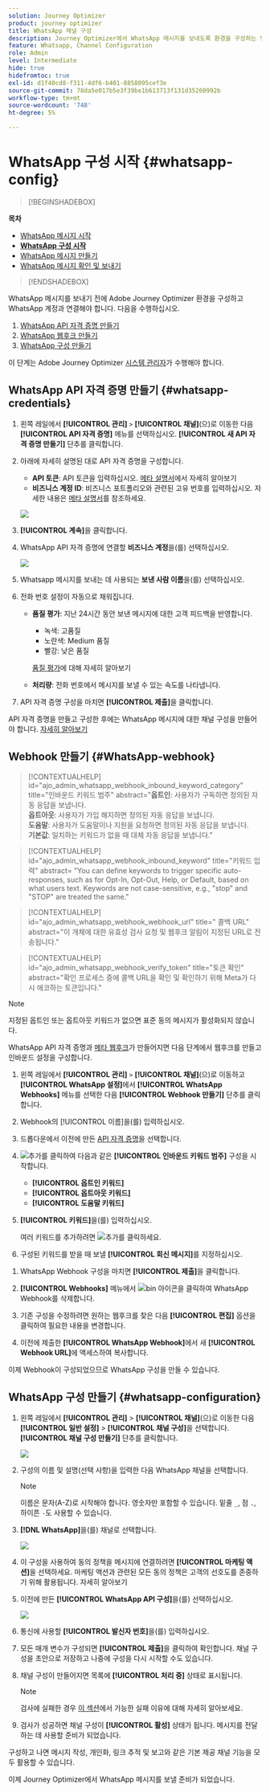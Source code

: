 ```yaml
---
solution: Journey Optimizer
product: journey optimizer
title: WhatsApp 채널 구성
description: Journey Optimizer에서 WhatsApp 메시지를 보내도록 환경을 구성하는 방법에 대해 알아봅니다
feature: Whatsapp, Channel Configuration
role: Admin
level: Intermediate
hide: true
hidefromtoc: true
exl-id: d1f40cd8-f311-4df6-b401-8858095cef3e
source-git-commit: 78da5e017b5e3f39be1b613713f131d35260992b
workflow-type: tm+mt
source-wordcount: '748'
ht-degree: 5%

---
```


# WhatsApp 구성 시작 {#whatsapp-config}

>[!BEGINSHADEBOX]

**목차**

* [WhatsApp 메시지 시작](get-started-whatsapp.md)
* **[WhatsApp 구성 시작](whatsapp-configuration.md)**
* [WhatsApp 메시지 만들기](create-whatsapp.md)
* [WhatsApp 메시지 확인 및 보내기](send-whatsapp.md)

>[!ENDSHADEBOX]

WhatsApp 메시지를 보내기 전에 Adobe Journey Optimizer 환경을 구성하고 WhatsApp 계정과 연결해야 합니다. 다음을 수행하십시오.

1. [WhatsApp API 자격 증명 만들기](#WhatsApp-credentials)
1. [WhatsApp 웹후크 만들기](#WhatsApp-webhook)
1. [WhatsApp 구성 만들기](#WhatsApp-configuration)

이 단계는 Adobe Journey Optimizer [시스템 관리자](../start/path/administrator.md)가 수행해야 합니다.

## WhatsApp API 자격 증명 만들기 {#whatsapp-credentials}

1. 왼쪽 레일에서 **[!UICONTROL 관리]** `>` **[!UICONTROL 채널]**(으)로 이동한 다음 **[!UICONTROL API 자격 증명]** 메뉴를 선택하십시오. **[!UICONTROL 새 API 자격 증명 만들기]** 단추를 클릭합니다.

1. 아래에 자세히 설명된 대로 API 자격 증명을 구성합니다.

   * **API 토큰**: API 토큰을 입력하십시오. [메타 설명서](https://developers.facebook.com/docs/facebook-login/guides/access-tokens/)에서 자세히 알아보기
   * **비즈니스 계정 ID**: 비즈니스 포트폴리오와 관련된 고유 번호를 입력하십시오. 자세한 내용은 [메타 설명서](https://www.facebook.com/business/help/1181250022022158?id=180505742745347)를 참조하세요.

   ![](assets/whatsapp-api.png)

1. **[!UICONTROL 계속]**&#x200B;을 클릭합니다.

1. WhatsApp API 자격 증명에 연결할 **비즈니스 계정**&#x200B;을(를) 선택하십시오.

   ![](assets/whatsapp-api-2.png)

1. Whatsapp 메시지를 보내는 데 사용되는 **보낸 사람 이름**&#x200B;을(를) 선택하십시오.

1. 전화 번호 설정이 자동으로 채워집니다.

   * **품질 평가**: 지난 24시간 동안 보낸 메시지에 대한 고객 피드백을 반영합니다.
      * 녹색: 고품질
      * 노란색: Medium 품질
      * 빨강: 낮은 품질

     [품질 평가](https://www.facebook.com/business/help/766346674749731#)에 대해 자세히 알아보기

   * **처리량**: 전화 번호에서 메시지를 보낼 수 있는 속도를 나타냅니다.

1. API 자격 증명 구성을 마치면 **[!UICONTROL 제출]**&#x200B;을 클릭합니다.

API 자격 증명을 만들고 구성한 후에는 WhatsApp 메시지에 대한 채널 구성을 만들어야 합니다. [자세히 알아보기](#whatsapp-configuration)

## Webhook 만들기 {#WhatsApp-webhook}

>[!CONTEXTUALHELP]
>id="ajo_admin_whatsapp_webhook_inbound_keyword_category"
>title="인바운드 키워드 범주"
>abstract="<b>옵트인</b>: 사용자가 구독하면 정의된 자동 응답을 보냅니다. <br/><b>옵트아웃</b>: 사용자가 가입 해지하면 정의된 자동 응답을 보냅니다. <br/><b>도움말</b>: 사용자가 도움말이나 지원을 요청하면 정의된 자동 응답을 보냅니다. <br/><b>기본값</b>: 일치하는 키워드가 없을 때 대체 자동 응답을 보냅니다."

>[!CONTEXTUALHELP]
>id="ajo_admin_whatsapp_webhook_inbound_keyword"
>title="키워드 입력"
>abstract= "You can define keywords to trigger specific auto-responses, such as for Opt-In, Opt-Out, Help, or Default, based on what users text. Keywords are not case-sensitive, e.g., "stop" and "STOP" are treated the same."

>[!CONTEXTUALHELP]
>id="ajo_admin_whatsapp_webhook_webhook_url"
>title=" 콜백 URL"
>abstract="이 개체에 대한 유효성 검사 요청 및 웹후크 알림이 지정된 URL로 전송됩니다."

>[!CONTEXTUALHELP]
>id="ajo_admin_whatsapp_webhook_verify_token"
>title="토큰 확인"
>abstract="확인 프로세스 중에 콜백 URL을 확인 및 확인하기 위해 Meta가 다시 에코하는 토큰입니다."

>[!NOTE]
>
>지정된 옵트인 또는 옵트아웃 키워드가 없으면 표준 동의 메시지가 활성화되지 않습니다.

WhatsApp API 자격 증명과 [메타 웹후크](https://developers.facebook.com/docs/whatsapp/webhooks/)가 만들어지면 다음 단계에서 웹후크를 만들고 인바운드 설정을 구성합니다.

1. 왼쪽 레일에서 **[!UICONTROL 관리]** `>` **[!UICONTROL 채널]**(으)로 이동하고 **[!UICONTROL WhatsApp 설정]**&#x200B;에서 **[!UICONTROL WhatsApp Webhooks]** 메뉴를 선택한 다음 **[!UICONTROL Webhook 만들기]** 단추를 클릭합니다.

1. Webhook의 [!UICONTROL 이름]을(를) 입력하십시오.

1. 드롭다운에서 이전에 만든 [API 자격 증명](#whatsapp-credentials)을 선택합니다.

1. ![추가](assets/do-not-localize/Smock_AddCircle_18_N.svg)를 클릭하여 다음과 같은 **[!UICONTROL 인바운드 키워드 범주]** 구성을 시작합니다.

   * **[!UICONTROL 옵트인 키워드]**
   * **[!UICONTROL 옵트아웃 키워드]**
   * **[!UICONTROL 도움말 키워드]**

1. **[!UICONTROL 키워드]**&#x200B;을(를) 입력하십시오.

   여러 키워드를 추가하려면 ![추가](assets/do-not-localize/Smock_AddCircle_18_N.svg)를 클릭하세요.

1. 구성된 키워드를 받을 때 보낼 **[!UICONTROL 회신 메시지]**&#x200B;를 지정하십시오.

<!--
1. Click **[!UICONTROL View payload editor]** to validate and customize your request payloads. 
    
    You can dynamically personalize your payload using profile attributes, and ensure accurate data is sent for processing and response generation with the help of built-in helper functions.
-->

1. WhatsApp Webhook 구성을 마치면 **[!UICONTROL 제출]**&#x200B;을 클릭합니다.

1. **[!UICONTROL Webhooks]** 메뉴에서 ![bin 아이콘](assets/do-not-localize/Smock_Delete_18_N.svg)을 클릭하여 WhatsApp Webhook를 삭제합니다.

1. 기존 구성을 수정하려면 원하는 웹후크를 찾은 다음 **[!UICONTROL 편집]** 옵션을 클릭하여 필요한 내용을 변경합니다.

1. 이전에 제출한 **[!UICONTROL WhatsApp Webhook]**&#x200B;에서 새 **[!UICONTROL Webhook URL]**&#x200B;에 액세스하여 복사합니다.

이제 Webhook이 구성되었으므로 WhatsApp 구성을 만들 수 있습니다.

## WhatsApp 구성 만들기 {#whatsapp-configuration}

1. 왼쪽 레일에서 **[!UICONTROL 관리]** > **[!UICONTROL 채널]**(으)로 이동한 다음 **[!UICONTROL 일반 설정]** > **[!UICONTROL 채널 구성]**&#x200B;을 선택합니다. **[!UICONTROL 채널 구성 만들기]** 단추를 클릭합니다.

   ![](assets/whatsapp-config-1.png)

1. 구성의 이름 및 설명(선택 사항)을 입력한 다음 WhatsApp 채널을 선택합니다.

   >[!NOTE]
   >
   > 이름은 문자(A-Z)로 시작해야 합니다. 영숫자만 포함할 수 있습니다. 밑줄 `_`, 점 `.`, 하이픈 `-`도 사용할 수 있습니다.

1. **[!DNL WhatsApp]**&#x200B;을(를) 채널로 선택합니다.

   ![](assets/whatsapp-config-2.png)

1. 이 구성을 사용하여 동의 정책을 메시지에 연결하려면 **[!UICONTROL 마케팅 액션]**&#x200B;을 선택하세요. 마케팅 액션과 관련된 모든 동의 정책은 고객의 선호도를 존중하기 위해 활용됩니다. 자세히 알아보기

1. 이전에 만든 **[!UICONTROL WhatsApp API 구성]**&#x200B;을(를) 선택하십시오.

   ![](assets/whatsapp-config-3.png)

1. 통신에 사용할 **[!UICONTROL 발신자 번호]**&#x200B;을(를) 입력하십시오.

1. 모든 매개 변수가 구성되면 **[!UICONTROL 제출]**&#x200B;을 클릭하여 확인합니다. 채널 구성을 초안으로 저장하고 나중에 구성을 다시 시작할 수도 있습니다.

1. 채널 구성이 만들어지면 목록에 **[!UICONTROL 처리 중]** 상태로 표시됩니다.

   >[!NOTE]
   >
   >검사에 실패한 경우 [이 섹션](../configuration/channel-surfaces.md)에서 가능한 실패 이유에 대해 자세히 알아보세요.

1. 검사가 성공하면 채널 구성이 **[!UICONTROL 활성]** 상태가 됩니다. 메시지를 전달하는 데 사용할 준비가 되었습니다.

구성하고 나면 메시지 작성, 개인화, 링크 추적 및 보고와 같은 기본 제공 채널 기능을 모두 활용할 수 있습니다.

이제 Journey Optimizer에서 WhatsApp 메시지를 보낼 준비가 되었습니다.